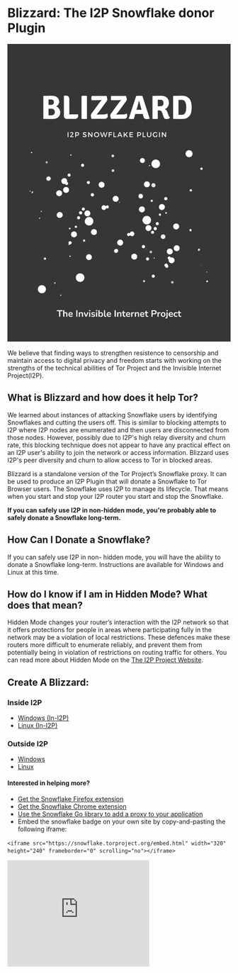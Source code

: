 Blizzard: The I2P Snowflake donor Plugin
========================================

[![Create a Blizzard](blizzard.png)](https://eyedeekay.github.io/blizzard)

We believe that finding ways to strengthen resistence to censorship and maintain access to digital privacy and freedom starts with working on the strengths of the technical abilities of Tor Project and the Invisible Internet Project(I2P). 

What is Blizzard and how does it help Tor?
------------------------------------------

We learned about instances of attacking Snowflake users by identifying Snowflakes and cutting the users off. This is similar to blocking attempts to I2P where I2P nodes are enumerated and then users are disconnected from those nodes. However, possibly due to I2P's high relay diversity and churn rate, this blocking technique does not appear to have any practical effect on an I2P user's ability to join the network or access information. Blizzard uses I2P's peer diversity and churn to allow access to Tor in blocked areas.

Blizzard is a standalone version of the Tor Project’s Snowflake proxy. It can be used to produce an I2P Plugin that will donate a Snowflake to Tor Browser users. The Snowflake uses I2P to manage its lifecycle. That means when you start and stop your I2P router you start and stop the Snowflake.

**If you can safely use I2P in non-hidden mode, you're probably able to safely donate a Snowflake long-term.**

How Can I Donate a Snowflake?
-----------------------------

If you can safely use I2P in non- hidden mode, you will have the ability to donate a Snowflake long-term. Instructions are available for Windows and Linux at this time.

How do I know if I am in Hidden Mode? What does that mean?
----------------------------------------------------------

Hidden Mode changes your router’s interaction with the I2P network so that it offers protections for people in areas where participating fully in the network may be a violation of local restrictions. These defences make these routers more difficult to enumerate reliably, and prevent them from potentially being in violation of restrictions on routing traffic for others. You can read more about Hidden Mode on the [The I2P Project Website](https://geti2p.net/en/about/restrictive-countries).

Create A Blizzard:
------------------

### Inside I2P

 - [Windows (In-I2P)](http://idk.i2p/blizzard/snowflake-windows.su3)
 - [Linux (In-I2P)](http://idk.i2p/blizzard/snowflake-linux.su3)

### Outside I2P

 - [Windows](https://github.com/eyedeekay/blizzard/releases)
 - [Linux](https://github.com/eyedeekay/blizzard/releases)

#### Interested in helping more?

 - [Get the Snowflake Firefox extension](https://addons.mozilla.org/en-US/firefox/addon/torproject-snowflake/)
 - [Get the Snowflake Chrome extension](https://chrome.google.com/webstore/detail/snowflake/mafpmfcccpbjnhfhjnllmmalhifmlcie)
 - [Use the Snowflake Go library to add a proxy to your application](https://pkg.go.dev/git.torproject.org/pluggable-transports/snowflake.git/v2@v2.0.1/proxy/lib)
 - Embed the snowflake badge on your own site by copy-and-pasting the following iframe:

`<iframe src="https://snowflake.torproject.org/embed.html" width="320" height="240" frameborder="0" scrolling="no"></iframe>`

<iframe src="https://snowflake.torproject.org/embed.html" width="320" height="240" frameborder="0" scrolling="no"></iframe>

